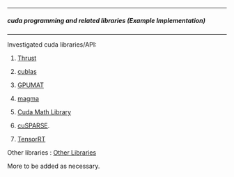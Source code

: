 ------------------------------------------------

##### cuda programming and related libraries (Example Implementation)
    
--------------------------------------

Investigated cuda libraries/API:

1) [Thrust](https://docs.nvidia.com/cuda/thrust/index.html)
 
2) [cublas](https://docs.nvidia.com/cuda/cublas/index.html)
 
3) [GPUMAT](https://docs.opencv.org/3.4/d0/d60/classcv_1_1cuda_1_1GpuMat.html)
 
4) [magma](https://developer.nvidia.com/magma)
 
5) [Cuda Math Library](https://developer.nvidia.com/cuda-math-library)
 
6) [cuSPARSE](https://developer.nvidia.com/cuda-math-library).

7) [TensorRT](https://docs.nvidia.com/deeplearning/sdk/tensorrt-api/python_api/index.html)


Other libraries : [Other Libraries](https://developer.nvidia.com/gpu-accelerated-libraries)

More to be added as necessary.

